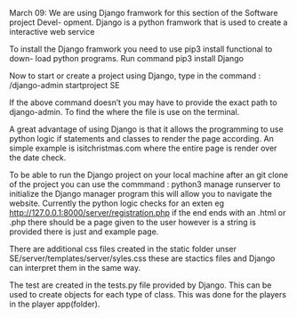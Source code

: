 March 09:
We are using Django framwork for this section of the Software project Devel- opment. Django is a python framwork that is used to create a interactive web service

To install the Django framwork you need to use pip3 install functional to down- load python programs. Run command
pip3 install Django

Now to start or create a project using Django, type in the command :
/django-admin startproject SE

If the above command doesn’t you may have to provide the exact path to django-admin. To find the where the file is use
on the terminal.

A great advantage of using Django is that it allows the programming to use python logic if statements and classes to render the page according. An simple example is isitchristmas.com where the entire page is render over the date check.

To be able to run the Django project on your local machine after an git clone of the project you can use the commmand :
python3 manage runserver 
to initialize the Django manager program this will allow you to navigate the website. Currently the python logic checks for an exten eg http://127.0.0.1:8000/server/registration.php if the end ends with an .html or .php there should be a page given to the user however is a string is provided there is just and example page.

There are additional css files created in the static folder unser SE/server/templates/server/syles.css these are stactics files and Django can interpret them in the same way. 

The test are created in the tests.py file provided by Django. This can be used to create objects for each type of class. This was done for the players in the player app(folder).
